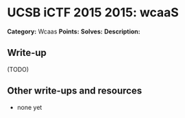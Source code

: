 # UCSB iCTF 2015 2015: wcaaS

**Category:** Wcaas
**Points:** 
**Solves:** 
**Description:**



## Write-up

(TODO)

## Other write-ups and resources

* none yet
